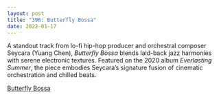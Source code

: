 ```yaml
---
layout: post
title: "396: Butterfly Bossa"
date: 2022-01-17
---
```


A standout track from lo-fi hip-hop producer and orchestral composer Seycara (Yuang Chen), *Butterfly Bossa* blends laid-back jazz harmonies with serene electronic textures. Featured on the 2020 album *Everlasting Summer*, the piece embodies Seycara’s signature fusion of cinematic orchestration and chilled beats.

[Butterfly Bossa](https://youtu.be/iUWIOaY1Kx8)  